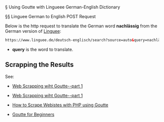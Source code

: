 § Using Goutte with Lingueee German-English Dictionary

§§ Linguee German to English POST Request

Below is the http request to translate the German word **nachlässig** from the German version of [Linguee](https://www.linguee.de/deutsch-englisch/search?source=auto&query=nachllässig):


```html
https://www.linguee.de/deutsch-englisch/search?source=auto&query=nachlässig
```

- **query** is the word to translate.


## Scrapping the Results

See:

- [Web Scrapping wiht Goutte--part 1](https://dev.to/sayopaul/web-scraping-in-php-using-goutte--4p6h)

- [Web Scrapping wiht Goutte--part 1](https://dev.to/sayopaul/web-scraping-in-php-using-goutte---part-2-5e66)

- [How to Scrape Webistes with PHP using Goutte](https://www.twilio.com/blog/scrape-websites-with-php-using-goutte)

- [Goutte for Beginners](https://www.scraperapi.com/blog/simple-guide-to-building-a-php-web-scraper-using-goutte-for-beginners/)
